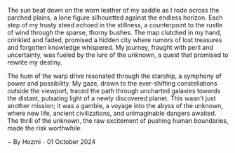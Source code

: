 
The sun beat down on the worn leather of my saddle as I rode across the parched plains, a lone figure silhouetted against the endless horizon. Each step of my trusty steed echoed in the stillness, a counterpoint to the rustle of wind through the sparse, thorny bushes. The map clutched in my hand, crinkled and faded, promised a hidden city where rumors of lost treasures and forgotten knowledge whispered. My journey, fraught with peril and uncertainty, was fueled by the lure of the unknown, a quest that promised to rewrite my destiny. 

The hum of the warp drive resonated through the starship, a symphony of power and possibility. My gaze, drawn to the ever-shifting constellations outside the viewport, traced the path through uncharted galaxies towards the distant, pulsating light of a newly discovered planet. This wasn't just another mission; it was a gamble, a voyage into the abyss of the unknown, where new life, ancient civilizations, and unimaginable dangers awaited. The thrill of the unknown, the raw excitement of pushing human boundaries, made the risk worthwhile. 

~ By Hozmi - 01 October 2024

